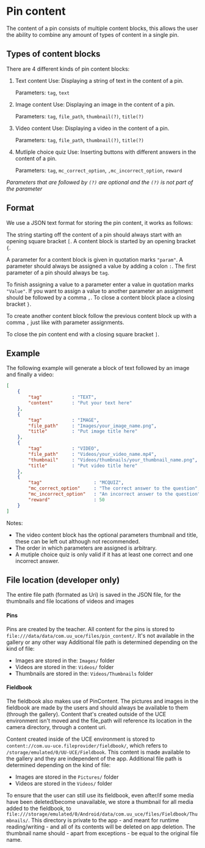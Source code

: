 # Pin content 

The content of a pin consists of multiple content blocks,
this allows the user the ability to combine any amount of types of content in a single pin.

## Types of content blocks
There are 4 different kinds of pin content blocks:
1. Text content
    Use: 		Displaying a string of text in the content of a pin.
    
    Parameters: `tag`, `text`
2. Image content
    Use:		Displaying an image in the content of a pin.
    
    Parameters: `tag`, `file_path`, `thumbnail(?)`, `title(?)`
3. Video content
    Use: 		Displaying a video in the content of a pin.
    
    Parameters: `tag`, `file_path`, `thumbnail(?)`, `title(?)`
4. Mutliple choice quiz
	Use: 		Inserting buttons with different answers in the content of a pin.
	
	Parameters:	`tag`, `mc_correct_option`, `,mc_incorrect_option`, `reward`

_Parameters that are followed by `(?)` are optional and the `(?)` is not part of the parameter_

## Format
We use a JSON text format for storing the pin content, it works as follows:

The string starting off the content of a pin should always start with an opening square bracket `[`.
A content block is started by an opening bracket `{`.

A parameter for a content block is given in quotation marks `"param"`.
A parameter should always be assigned a value by adding a colon `:`.
The first parameter of a pin should always be `tag`.

To finish assigning a value to a parameter enter a value in quotation marks `"Value"`.
If you want to assign a value to another parameter an assignment should be followed by a comma `,`.
To close a content block place a closing bracket `}`.

To create another content block follow the previous content block up with a comma `,` just like with parameter assignments.

To close the pin content end with a closing square bracket `]`.

## Example
The following example will generate a block of text followed by an image and finally a video:
```json
[
    {
        "tag"			: "TEXT",
        "content"       : "Put your text here"
    },
    {
        "tag" 			: "IMAGE",
        "file_path"	    : "Images/your_image_name.png",
        "title"			: "Put image title here"
    },
    {
        "tag" 			: "VIDEO",
        "file_path"	    : "Videos/your_video_name.mp4",
        "thumbnail"     : "Videos/thumbnails/your_thumbnail_name.png",
        "title"			: "Put video title here"
    },
	{
        "tag" 					: "MCQUIZ",
        "mc_correct_option"		: "The correct answer to the question",
        "mc_incorrect_option" 	: "An incorrect answer to the question",
        "reward"                : 50
    }
]
```

Notes: 
- The video content block has the optional parameters thumbnail and title, these can be left out although not recommended.
- The order in which parameters are assigned is arbitrary.
- A mutiple choice quiz is only valid if it has at least one correct and one incorrect answer.


## File location (developer only)
The entire file path (formated as Uri) is saved in the JSON file, for the thumbnails and file locations of videos and images

#### Pins
Pins are created by the teacher. All content for the pins is stored to
```file:///data/data/com.uu_uce/files/pin_content/```. It's not available in the gallery or any other way
Additional file path is determined depending on the kind of file:
- Images are stored in the: `Images/` folder
- Videos are stored in the: `Videos/` folder
- Thumbnails are stored in the: `Videos/Thumbnails` folder

#### Fieldbook
The fieldbook also makes use of PinContent. The pictures and images in the fieldbook are made by the users and should always be available to them (through the gallery). Content that's created outside of the UCE environment isn't moved and the file_path will reference its location in the camera directory, through a content uri.

Content created inside of the UCE environment is stored to ```content://com.uu-uce.fileprovider/fieldbook/```, which refers to ```/storage/emulated/0/UU-UCE/Fieldbook```. This content is made available to the gallery and they are independent of the app. Additional file path is determined depending on the kind of file:
- Images are stored in the `Pictures/` folder
- Videos are stored in the `Videos/` folder

To ensure that the user can still use its fieldbook, even after/if some media have been deleted/become unavailable, we store a thumbnail for all media added to the fieldbook, to ```file:///storage/emulated/0/Android/data/com.uu_uce/files/Fieldbook/Thumbnails/```. This directory is private to the app - and meant for runtime reading/writing - and all of its contents will be deleted on app deletion. The thumbnail name should - apart from exceptions - be equal to the original file name.